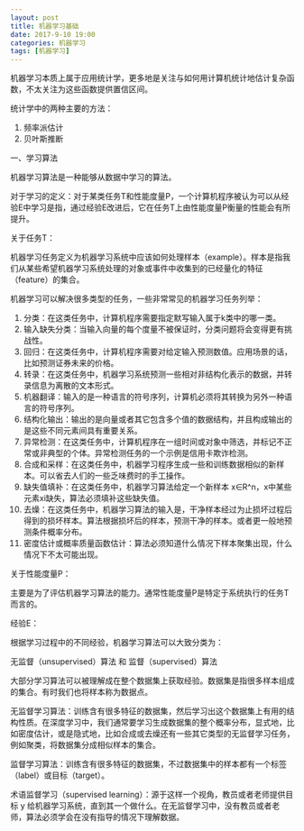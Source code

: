 ```yaml
---
layout: post
title: 机器学习基础
date: 2017-9-10 19:00
categories: 机器学习
tags: [机器学习]
---
```




机器学习本质上属于应用统计学，更多地是关注与如何用计算机统计地估计复杂函数，不太关注为这些函数提供置信区间。

统计学中的两种主要的方法：

1. 频率派估计
2. 贝叶斯推断

一、学习算法

机器学习算法是一种能够从数据中学习的算法。

对于学习的定义：对于某类任务T和性能度量P，一个计算机程序被认为可以从经验E中学习是指，通过经验E改进后，它在任务T上由性能度量P衡量的性能会有所提升。

关于任务T：

机器学习任务定义为机器学习系统中应该如何处理样本（example）。样本是指我们从某些希望机器学习系统处理的对象或事件中收集到的已经量化的特征（feature）的集合。

机器学习可以解决很多类型的任务，一些非常常见的机器学习任务列举：

1. 分类：在这类任务中，计算机程序需要指定默写输入属于k类中的哪一类。
2. 输入缺失分类：当输入向量的每个度量不被保证时，分类问题将会变得更有挑战性。
3. 回归：在这类任务中，计算机程序需要对给定输入预测数值。应用场景的话，比如预测证券未来的价格。
4. 转录：在这类任务中，机器学习系统预测一些相对非结构化表示的数据，并转录信息为离散的文本形式。
5. 机器翻译：输入的是一种语言的符号序列，计算机必须将其转换为另外一种语言的符号序列。
6. 结构化输出：输出的是向量或者其它包含多个值的数据结构，并且构成输出的是这些不同元素间具有重要关系。
7. 异常检测：在这类任务中，计算机程序在一组时间或对象中筛选，并标记不正常或非典型的个体。异常检测任务的一个示例是信用卡欺诈检测。
8. 合成和采样：在这类任务中，机器学习程序生成一些和训练数据相似的新样本。可以省去人们的一些乏味费时的手工操作。
9. 缺失值填补：在这类任务中，机器学习算法给定一个新样本 x∈R^n，x中某些元素xi缺失，算法必须填补这些缺失值。
10. 去燥：在这类任务中，机器学习算法的输入是，干净样本经过为止损坏过程后得到的损坏样本。算法根据损坏后的样本，预测干净的样本。或者更一般地预测条件概率分布。
11. 密度估计或概率质量函数估计：算法必须知道什么情况下样本聚集出现，什么情况下不太可能出现。

关于性能度量P：

主要是为了评估机器学习算法的能力。通常性能度量P是特定于系统执行的任务T而言的。

经验E：

根据学习过程中的不同经验，机器学习算法可以大致分类为：

无监督（unsupervised）算法 和 监督（supervised）算法

大部分学习算法可以被理解成在整个数据集上获取经验。数据集是指很多样本组成的集合。有时我们也将样本称为数据点。

无监督学习算法：训练含有很多特征的数据集，然后学习出这个数据集上有用的结构性质。在深度学习中，我们通常要学习生成数据集的整个概率分布，显式地，比如密度估计，或是隐式地，比如合成或去燥还有一些其它类型的无监督学习任务，例如聚类，将数据集分成相似样本的集合。

监督学习算法：训练含有很多特征的数据集，不过数据集中的样本都有一个标签（label）或目标（target）。

术语监督学习（supervised learning）：源于这样一个视角，教员或者老师提供目标 y 给机器学习系统，直到其一个做什么。在无监督学习中，没有教员或者老师，算法必须学会在没有指导的情况下理解数据。